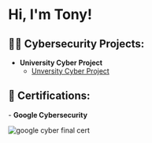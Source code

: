 <h1>Hi, I'm Tony!<br/> 



<h2>👨‍💻 Cybersecurity Projects:</h2>

- <b>University Cyber Project</b>
  - [Unversity Cyber Project](https://github.com/Maunton/University-Cyber-Project)
 
<h2>📃 Certifications:</h2>
- <b>Google Cybersecurity</b>

![google cyber final cert](https://github.com/Maunton/Maunton/assets/148402281/3194212d-567f-4d3d-bf2f-6ef4c57e196e)


<!--
**maunton/maunton** is a ✨ _special_ ✨ repository because its `README.md` (this file) appears on your GitHub profile.

Here are some ideas to get you started:

- 🔭 I’m currently working on ...
- 🌱 I’m currently learning ...
- 👯 I’m looking to collaborate on ...
- 🤔 I’m looking for help with ...
- 💬 Ask me about ...
- 📫 How to reach me: ...
- 😄 Pronouns: ...
- ⚡ Fun fact: ...
-->
